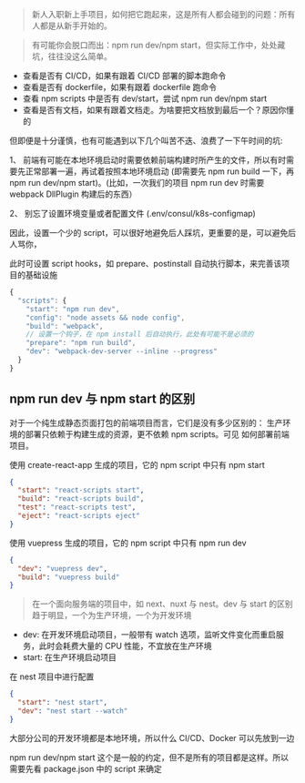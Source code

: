 

> 新人入职新上手项目，如何把它跑起来，这是所有人都会碰到的问题：所有人都是从新手开始的。

> 有可能你会脱口而出：npm run dev/npm start，但实际工作中，处处藏坑，往往没这么简单。

- 查看是否有 CI/CD，如果有跟着 CI/CD 部署的脚本跑命令
- 查看是否有 dockerfile，如果有跟着 dockerfile 跑命令
- 查看 npm scripts 中是否有 dev/start，尝试 npm run dev/npm start
- 查看是否有文档，如果有跟着文档走。为啥要把文档放到最后一个？原因你懂的

但即便是十分谨慎，也有可能遇到以下几个叫苦不迭、浪费了一下午时间的坑:

1、 前端有可能在本地环境启动时需要依赖前端构建时所产生的文件，所以有时需要先正常部署一遍，再试着按照本地环境启动 (即需要先 npm run build 一下，再 npm run dev/npm start)。(比如，一次我们的项目 npm run dev 时需要 webpack DllPlugin 构建后的东西）

2、 别忘了设置环境变量或者配置文件 (.env/consul/k8s-configmap)

因此，设置一个少的 script，可以很好地避免后人踩坑，更重要的是，可以避免后人骂你，

此时可设置 script hooks，如 prepare、postinstall 自动执行脚本，来完善该项目的基础设施

```js
{
  "scripts": {
    "start": "npm run dev",
    "config": "node assets && node config",
    "build": "webpack",
    // 设置一个钩子，在 npm install 后自动执行，此处有可能不是必须的
    "prepare": "npm run build",
    "dev": "webpack-dev-server --inline --progress"
  }
}
```

## npm run dev 与 npm start 的区别

对于一个纯生成静态页面打包的前端项目而言，它们是没有多少区别的：
生产环境的部署只依赖于构建生成的资源，更不依赖 npm scripts。可见 如何部署前端项目。

使用 create-react-app 生成的项目，它的 npm script 中只有 npm start
```json
{
  "start": "react-scripts start",
  "build": "react-scripts build",
  "test": "react-scripts test",
  "eject": "react-scripts eject"
}
```

使用 vuepress 生成的项目，它的 npm script 中只有 npm run dev
```json
{
  "dev": "vuepress dev",
  "build": "vuepress build"
}
```

> 在一个面向服务端的项目中，如 next、nuxt 与 nest。dev 与 start 的区别趋于明显，一个为生产环境，一个为开发环境

- dev: 在开发环境启动项目，一般带有 watch 选项，监听文件变化而重启服务，此时会耗费大量的 CPU 性能，不宜放在生产环境
- start: 在生产环境启动项目

在 nest 项目中进行配置
```json
{
  "start": "nest start",
  "dev": "nest start --watch"
}
```

大部分公司的开发环境都是本地环境，所以什么 CI/CD、Docker 可以先放到一边

npm run dev/npm start 这个是一般的约定，但不是所有的项目都是这样。所以需要先看 package.json 中的 script 来确定



























